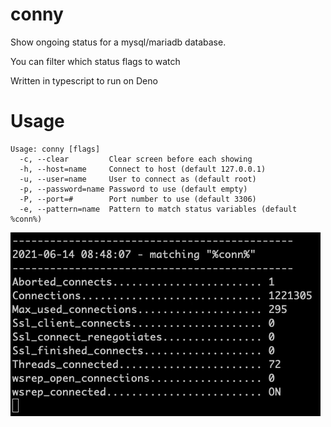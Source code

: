 # conny

Show ongoing status for a mysql/mariadb database.

You can filter which status flags to watch

Written in typescript to run on Deno

# Usage

```
Usage: conny [flags]
  -c, --clear         Clear screen before each showing
  -h, --host=name     Connect to host (default 127.0.0.1)
  -u, --user=name     User to connect as (default root)
  -p, --password=name Password to use (default empty)
  -P, --port=#        Port number to use (default 3306)
  -e, --pattern=name  Pattern to match status variables (default %conn%)
```

![Running](running.gif)